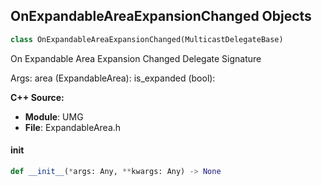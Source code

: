 ## OnExpandableAreaExpansionChanged Objects

```python
class OnExpandableAreaExpansionChanged(MulticastDelegateBase)
```

On Expandable Area Expansion Changed  Delegate Signature

Args:
    area (ExpandableArea): 
    is_expanded (bool):

**C++ Source:**

- **Module**: UMG
- **File**: ExpandableArea.h

<a id="unreal.OnExpandableAreaExpansionChanged.__init__"></a>

#### __init__

```python
def __init__(*args: Any, **kwargs: Any) -> None
```

<a id="unreal.OnFloatValueChangedEvent"></a>